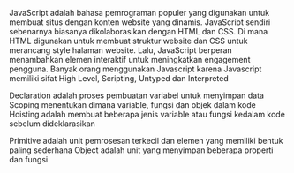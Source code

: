 JavaScript adalah bahasa pemrograman populer yang digunakan untuk membuat situs dengan konten website yang dinamis.
JavaScript sendiri sebenarnya biasanya dikolaborasikan dengan HTML dan CSS. Di mana HTML digunakan untuk membuat struktur website dan CSS untuk merancang style halaman website. 
Lalu, JavaScript berperan menambahkan elemen interaktif untuk meningkatkan engagement pengguna. 
Banyak orang menggunakan Javascript karena Javascript memiliki sifat High Level, Scripting, Untyped dan Interpreted

Declaration adalah proses pembuatan variabel untuk menyimpan data
Scoping menentukan dimana variable, fungsi dan objek dalam kode
Hoisting adalah membuat beberapa jenis variable atau fungsi kedalam kode sebelum dideklarasikan

Primitive adalah unit pemrosesan terkecil dan elemen yang memiliki bentuk paling sederhana
Object adalah unit yang menyimpan beberapa properti dan fungsi
